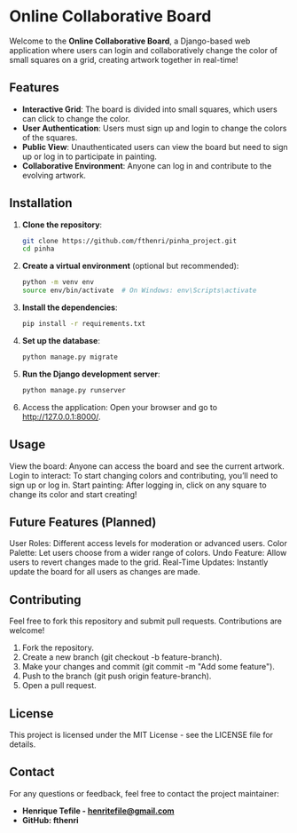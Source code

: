 # Online Collaborative Board

Welcome to the **Online Collaborative Board**, a Django-based web application where users can login and collaboratively change the color of small squares on a grid, creating artwork together in real-time!

## Features

- **Interactive Grid**: The board is divided into small squares, which users can click to change the color.
- **User Authentication**: Users must sign up and login to change the colors of the squares.
- **Public View**: Unauthenticated users can view the board but need to sign up or log in to participate in painting.
- **Collaborative Environment**: Anyone can log in and contribute to the evolving artwork.

## Installation

1. **Clone the repository**:

   ```bash
   git clone https://github.com/fthenri/pinha_project.git
   cd pinha
   ```
   
2. **Create a virtual environment** (optional but recommended):

   ```bash
   python -m venv env
   source env/bin/activate  # On Windows: env\Scripts\activate
   ```

3. **Install the dependencies**:
   
   ```bash
   pip install -r requirements.txt
   ```

4. **Set up the database**:

   ```bash
   python manage.py migrate
   ```

5. **Run the Django development server**:

   ```bash
   python manage.py runserver
   ```

6. Access the application: Open your browser and go to http://127.0.0.1:8000/.

## Usage
View the board: Anyone can access the board and see the current artwork.
Login to interact: To start changing colors and contributing, you’ll need to sign up or log in.
Start painting: After logging in, click on any square to change its color and start creating!

## Future Features (Planned)
User Roles: Different access levels for moderation or advanced users.
Color Palette: Let users choose from a wider range of colors.
Undo Feature: Allow users to revert changes made to the grid.
Real-Time Updates: Instantly update the board for all users as changes are made.

## Contributing
Feel free to fork this repository and submit pull requests. Contributions are welcome!

1. Fork the repository.
2. Create a new branch (git checkout -b feature-branch).
3. Make your changes and commit (git commit -m "Add some feature").
4. Push to the branch (git push origin feature-branch).
5. Open a pull request.
   
## License
This project is licensed under the MIT License - see the LICENSE file for details.

## Contact
For any questions or feedback, feel free to contact the project maintainer:

- **Henrique Tefile - henritefile@gmail.com**
- **GitHub: fthenri**
   
